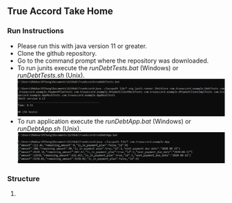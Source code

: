 ## True Accord Take Home

### Run Instructions
- Please run this with java version 11 or greater. 
- Clone the github repository.
- Go to the command prompt where the repository was downloaded. 
- To run junits execute the *runDebtTests.bat* (Windows) or *runDebtTests.sh* (Unix).
![](.README_images/CmdTestRun.png)
- To run application execute the *runDebtApp.bat* (Windows) or *runDebtApp.sh* (Unix).  
![](.README_images/CmdAppRun.png)

### Structure
1. 
